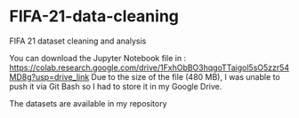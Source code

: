 # FIFA-21-data-cleaning
FIFA 21 dataset cleaning and analysis

You can download the Jupyter Notebook file in : https://colab.research.google.com/drive/1FxhObBO3hqgoTTaigol5sO5zzr54MD8g?usp=drive_link
Due to the size of the file (480 MB), I was unable to push it via Git Bash so I had to store it in my Google Drive.

The datasets are available in my repository
